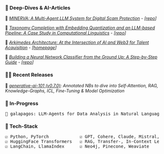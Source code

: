 ### 🐬 Deep-Dives & AI-Articles

📄 <a href="https://huggingface.co/blog/dcarpintero/minerva" target="_blank">*MINERVA: A Multi-Agent LLM System for Digital Scam Protection*</a> - *[[repo](https://github.com/dcarpintero/minerva)]*

📄 <a href="https://huggingface.co/blog/dcarpintero/taxonomy-completion" target="_blank">*Taxonomy Completion with Embedding Quantization and an LLM-based Pipeline: A Case Study in Computational Linguistics*</a> - *[[repo](https://github.com/dcarpintero/taxonomy-completion)]*

📄 <a href="https://mirror.xyz/arkimedesnetwork.eth/gpY77R1PCpq7kaIXZVHMzNgD85dM5S2SRIt3-vQszuY" target="_blank">*Arkimedes Architecture: At the Intersection of AI and Web3 for Talent Acquisition*</a> - *[[homepage](https://arkimedes.network/)]*

📄 <a href="https://huggingface.co/blog/dcarpintero/building-a-neural-network-for-image-classification" target="_blank">*Building a Neural Network Classifier from the Ground Up: A Step-by-Step Guide*</a> - *[[repo](https://github.com/dcarpintero/nn-image-classifier)]*

### 🧙‍♂️ Recent Releases

📄 *[generative-ai-101 (v0.7.0)](https://github.com/dcarpintero/generative-ai-101): Annotated NBs to dive into Self-Attention, RAG, Knowledge-Graphs, ICL, Fine-Tuning & Model Optimization*

### 🔭 In-Progress

<pre>
🧭 galapagos: LLM-Agents for Data Analysis in Natural Language
</pre>

### 🧮 Tech-Stack

<pre>
☑️ Python, PyTorch            ☑️ GPT, Cohere, Claude, Mistral, Llama   ☑️ LangSmith, W&B, AutoGen
☑️ HuggingFace Transformers   ☑️ RAG, Transfer-, In-Context Learning   ☑️ Fine-Tuning, Quantization
☑️ LangChain, LlamaIndex      ☑️ Neo4j, Pinecone, Weaviate             ☑️ Smart Contracts, Solidity
</pre>

